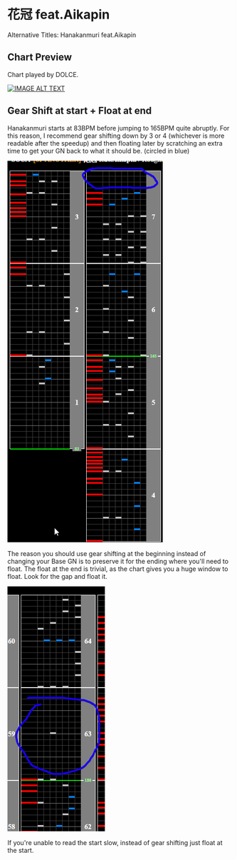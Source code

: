 # 花冠 feat.Aikapin

Alternative Titles: Hanakanmuri feat.Aikapin

## Chart Preview
Chart played by DOLCE.

[![IMAGE ALT TEXT](http://img.youtube.com/vi/gwFpmPUYtI8/0.jpg)](https://youtu.be/gwFpmPUYtI8?t=6 "【MAX-61】花冠 feat.Aikapin (A) ちょい解説付き / played by DOLCE. / beatmania IIDX26 Rootage")

## Gear Shift at start + Float at end

Hanakanmuri starts at 83BPM before jumping to 165BPM quite abruptly. For this reason, I recommend gear shifting down by 3 or 4 (whichever is more readable after the speedup) and then floating later by scratching an extra time to get your GN back to what it should be. (circled in blue)

![Hanamankuri float](yeayeyeye.png "Safeish float")

The reason you should use gear shifting at the beginning instead of changing your Base GN is to preserve it for the ending where you'll need to float. The float at the end is trivial, as the chart gives you a huge window to float. Look for the gap and float it.

![Hanamankuri float](yeayeyeye2.png "Safeish float")

If you're unable to read the start slow, instead of gear shifting just float at the start.